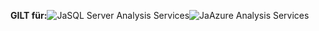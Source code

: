 **GILT für:**![Ja](media/yes.png)SQL Server Analysis Services![Ja](media/yes.png)Azure Analysis Services